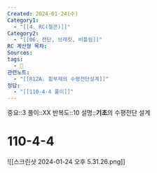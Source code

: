 ```yaml
---
Created: 2024-01-24(수)
Category1:
  - "[[4. RC(철콘)]]"
Category2:
  - "[[06. 전단, 브래킷, 비틀림]]"
RC 계산형 목차: 
Sources: 
tags:
  - 🧮
관련노트:
  - "[[R12A. 휨부재의 수평전단설계]]"
정답:
  - "[[110-4-4 풀이]]"
---
```

중요::3
풀이::XX
반복도::10
설명::**기초**의 수평전단 설계

#  110-4-4
![[스크린샷 2024-01-24 오후 5.31.26.png]]